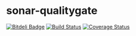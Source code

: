 sonar-qualitygate
=================


[![Bitdeli Badge](https://d2weczhvl823v0.cloudfront.net/bfarka/sonar-qualitygate/trend.png)](https://bitdeli.com/free "Bitdeli Badge")
[![Build Status](https://travis-ci.org/bfarka/sonar-qualitygate.svg?branch=master)](https://travis-ci.org/bfarka/sonar-qualitygate)
[![Coverage Status](https://img.shields.io/coveralls/bfarka/sonar-qualitygate.svg)](https://coveralls.io/r/bfarka/sonar-qualitygate?branch=master)